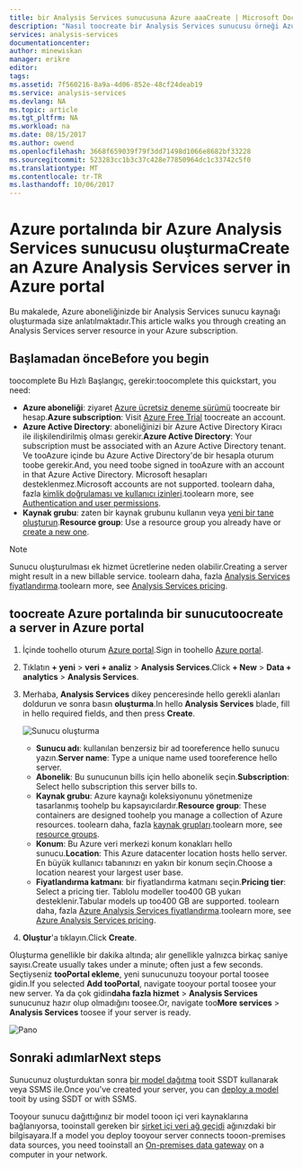 ```yaml
---
title: bir Analysis Services sunucusuna Azure aaaCreate | Microsoft Docs
description: "Nasıl toocreate bir Analysis Services sunucusu örneği Azure'da öğrenin."
services: analysis-services
documentationcenter: 
author: minewiskan
manager: erikre
editor: 
tags: 
ms.assetid: 7f560216-8a9a-4d06-852e-48cf24deab19
ms.service: analysis-services
ms.devlang: NA
ms.topic: article
ms.tgt_pltfrm: NA
ms.workload: na
ms.date: 08/15/2017
ms.author: owend
ms.openlocfilehash: 3668f659039f79f3dd71498d1066e8682bf33228
ms.sourcegitcommit: 523283cc1b3c37c428e77850964dc1c33742c5f0
ms.translationtype: MT
ms.contentlocale: tr-TR
ms.lasthandoff: 10/06/2017
---
```

# <a name="create-an-azure-analysis-services-server-in-azure-portal"></a><span data-ttu-id="aef72-103">Azure portalında bir Azure Analysis Services sunucusu oluşturma</span><span class="sxs-lookup"><span data-stu-id="aef72-103">Create an Azure Analysis Services server in Azure portal</span></span>
<span data-ttu-id="aef72-104">Bu makalede, Azure aboneliğinizde bir Analysis Services sunucu kaynağı oluşturmada size anlatılmaktadır.</span><span class="sxs-lookup"><span data-stu-id="aef72-104">This article walks you through creating an Analysis Services server resource in your Azure subscription.</span></span>

## <a name="before-you-begin"></a><span data-ttu-id="aef72-105">Başlamadan önce</span><span class="sxs-lookup"><span data-stu-id="aef72-105">Before you begin</span></span>
<span data-ttu-id="aef72-106">toocomplete Bu Hızlı Başlangıç, gerekir:</span><span class="sxs-lookup"><span data-stu-id="aef72-106">toocomplete this quickstart, you need:</span></span>

* <span data-ttu-id="aef72-107">**Azure aboneliği**: ziyaret [Azure ücretsiz deneme sürümü](https://azure.microsoft.com/offers/ms-azr-0044p/) toocreate bir hesap.</span><span class="sxs-lookup"><span data-stu-id="aef72-107">**Azure subscription**: Visit [Azure Free Trial](https://azure.microsoft.com/offers/ms-azr-0044p/) toocreate an account.</span></span>
* <span data-ttu-id="aef72-108">**Azure Active Directory**: aboneliğinizi bir Azure Active Directory Kiracı ile ilişkilendirilmiş olması gerekir.</span><span class="sxs-lookup"><span data-stu-id="aef72-108">**Azure Active Directory**: Your subscription must be associated with an Azure Active Directory tenant.</span></span> <span data-ttu-id="aef72-109">Ve tooAzure içinde bu Azure Active Directory'de bir hesapla oturum toobe gerekir.</span><span class="sxs-lookup"><span data-stu-id="aef72-109">And, you need toobe signed in tooAzure with an account in that Azure Active Directory.</span></span> <span data-ttu-id="aef72-110">Microsoft hesapları desteklenmez.</span><span class="sxs-lookup"><span data-stu-id="aef72-110">Microsoft accounts are not supported.</span></span> <span data-ttu-id="aef72-111">toolearn daha, fazla [kimlik doğrulaması ve kullanıcı izinleri](analysis-services-manage-users.md).</span><span class="sxs-lookup"><span data-stu-id="aef72-111">toolearn more, see [Authentication and user permissions](analysis-services-manage-users.md).</span></span>
* <span data-ttu-id="aef72-112">**Kaynak grubu**: zaten bir kaynak grubunu kullanın veya [yeni bir tane oluşturun](../azure-resource-manager/resource-group-overview.md).</span><span class="sxs-lookup"><span data-stu-id="aef72-112">**Resource group**: Use a resource group you already have or [create a new one](../azure-resource-manager/resource-group-overview.md).</span></span>

> [!NOTE]
> <span data-ttu-id="aef72-113">Sunucu oluşturulması ek hizmet ücretlerine neden olabilir.</span><span class="sxs-lookup"><span data-stu-id="aef72-113">Creating a server might result in a new billable service.</span></span> <span data-ttu-id="aef72-114">toolearn daha, fazla [Analysis Services fiyatlandırma](https://azure.microsoft.com/pricing/details/analysis-services/).</span><span class="sxs-lookup"><span data-stu-id="aef72-114">toolearn more, see [Analysis Services pricing](https://azure.microsoft.com/pricing/details/analysis-services/).</span></span>
> 
> 

## <a name="toocreate-a-server-in-azure-portal"></a><span data-ttu-id="aef72-115">toocreate Azure portalında bir sunucu</span><span class="sxs-lookup"><span data-stu-id="aef72-115">toocreate a server in Azure portal</span></span>
1. <span data-ttu-id="aef72-116">İçinde toohello oturum [Azure portal](https://portal.azure.com).</span><span class="sxs-lookup"><span data-stu-id="aef72-116">Sign in toohello [Azure portal](https://portal.azure.com).</span></span>  
2. <span data-ttu-id="aef72-117">Tıklatın **+ yeni** > **veri + analiz** > **Analysis Services**.</span><span class="sxs-lookup"><span data-stu-id="aef72-117">Click **+ New** > **Data + analytics** > **Analysis Services**.</span></span>
3. <span data-ttu-id="aef72-118">Merhaba, **Analysis Services** dikey penceresinde hello gerekli alanları doldurun ve sonra basın **oluşturma**.</span><span class="sxs-lookup"><span data-stu-id="aef72-118">In hello **Analysis Services** blade, fill in hello required fields, and then press **Create**.</span></span>
   
    ![Sunucu oluşturma](./media/analysis-services-create-server/aas-create-server-blade.png)
   
   * <span data-ttu-id="aef72-120">**Sunucu adı**: kullanılan benzersiz bir ad tooreference hello sunucu yazın.</span><span class="sxs-lookup"><span data-stu-id="aef72-120">**Server name**: Type a unique name used tooreference hello server.</span></span>
   * <span data-ttu-id="aef72-121">**Abonelik**: Bu sunucunun bills için hello abonelik seçin.</span><span class="sxs-lookup"><span data-stu-id="aef72-121">**Subscription**: Select hello subscription this server bills to.</span></span>
   * <span data-ttu-id="aef72-122">**Kaynak grubu**: Azure kaynağı koleksiyonunu yönetmenize tasarlanmış toohelp bu kapsayıcılardır.</span><span class="sxs-lookup"><span data-stu-id="aef72-122">**Resource group**: These containers are designed toohelp you manage a collection of Azure resources.</span></span> <span data-ttu-id="aef72-123">toolearn daha, fazla [kaynak grupları](../azure-resource-manager/resource-group-overview.md).</span><span class="sxs-lookup"><span data-stu-id="aef72-123">toolearn more, see [resource groups](../azure-resource-manager/resource-group-overview.md).</span></span>
   * <span data-ttu-id="aef72-124">**Konum**: Bu Azure veri merkezi konum konakları hello sunucu.</span><span class="sxs-lookup"><span data-stu-id="aef72-124">**Location**: This Azure datacenter location hosts hello server.</span></span> <span data-ttu-id="aef72-125">En büyük kullanıcı tabanınızı en yakın bir konum seçin.</span><span class="sxs-lookup"><span data-stu-id="aef72-125">Choose a location nearest your largest user base.</span></span>
   * <span data-ttu-id="aef72-126">**Fiyatlandırma katmanı**: bir fiyatlandırma katmanı seçin.</span><span class="sxs-lookup"><span data-stu-id="aef72-126">**Pricing tier**: Select a pricing tier.</span></span> <span data-ttu-id="aef72-127">Tablolu modeller too400 GB yukarı desteklenir.</span><span class="sxs-lookup"><span data-stu-id="aef72-127">Tabular models up too400 GB are supported.</span></span> <span data-ttu-id="aef72-128">toolearn daha, fazla [Azure Analysis Services fiyatlandırma](https://azure.microsoft.com/pricing/details/analysis-services/).</span><span class="sxs-lookup"><span data-stu-id="aef72-128">toolearn more, see [Azure Analysis Services pricing](https://azure.microsoft.com/pricing/details/analysis-services/).</span></span>
4. <span data-ttu-id="aef72-129">**Oluştur**'a tıklayın.</span><span class="sxs-lookup"><span data-stu-id="aef72-129">Click **Create**.</span></span>

<span data-ttu-id="aef72-130">Oluşturma genellikle bir dakika altında; alır genellikle yalnızca birkaç saniye sayısı.</span><span class="sxs-lookup"><span data-stu-id="aef72-130">Create usually takes under a minute; often just a few seconds.</span></span> <span data-ttu-id="aef72-131">Seçtiyseniz **tooPortal ekleme**, yeni sunucunuzu tooyour portal toosee gidin.</span><span class="sxs-lookup"><span data-stu-id="aef72-131">If you selected **Add tooPortal**, navigate tooyour portal toosee your new server.</span></span> <span data-ttu-id="aef72-132">Ya da çok gidin**daha fazla hizmet** > **Analysis Services** sunucunuz hazır olup olmadığını toosee.</span><span class="sxs-lookup"><span data-stu-id="aef72-132">Or, navigate too**More services** > **Analysis Services** toosee if your server is ready.</span></span>

 ![Pano](./media/analysis-services-create-server/aas-create-server-dashboard.png)


## <a name="next-steps"></a><span data-ttu-id="aef72-134">Sonraki adımlar</span><span class="sxs-lookup"><span data-stu-id="aef72-134">Next steps</span></span>
<span data-ttu-id="aef72-135">Sunucunuz oluşturduktan sonra [bir model dağıtma](analysis-services-deploy.md) tooit SSDT kullanarak veya SSMS ile.</span><span class="sxs-lookup"><span data-stu-id="aef72-135">Once you've created your server, you can [deploy a model](analysis-services-deploy.md) tooit by using SSDT or with SSMS.</span></span>

<span data-ttu-id="aef72-136">Tooyour sunucu dağıttığınız bir model tooon içi veri kaynaklarına bağlanıyorsa, tooinstall gereken bir [şirket içi veri ağ geçidi](analysis-services-gateway.md) ağınızdaki bir bilgisayara.</span><span class="sxs-lookup"><span data-stu-id="aef72-136">If a model you deploy tooyour server connects tooon-premises data sources, you need tooinstall an [On-premises data gateway](analysis-services-gateway.md) on a computer in your network.</span></span>

